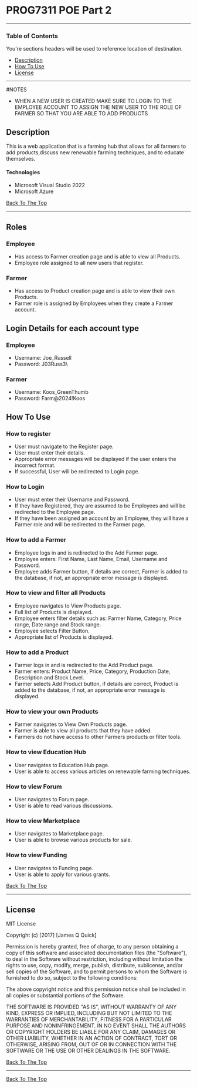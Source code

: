 # PROG7311 POE Part 2

---

### Table of Contents
You're sections headers will be used to reference location of destination.

- [Description](#description)
- [How To Use](#how-to-use)
- [License](#license)
---
#NOTES
- WHEN A NEW USER IS CREATED MAKE SURE TO LOGIN TO THE EMPLOYEE ACCOUNT TO ASSIGN THE NEW USER TO THE ROLE OF FARMER SO THAT YOU ARE ABLE TO ADD PRODUCTS

## Description

This is a web application that is a farming hub that allows for all farmers to add products,discuss new renewable farming techniques, and to educate themselves.

#### Technologies

- Microsoft Visual Studio 2022
- Microsoft Azure

[Back To The Top](#read-me-template)

---
  
## Roles 

### Employee
- Has access to Farmer creation page and is able to view all Products.
- Employee role assigned to all new users that register.

### Farmer
- Has access to Product creation page and is able to view their own Products.
- Farmer role is assigned by Employees when they create a Farmer account.
  
## Login Details for each account type

### Employee
- Username: Joe_Russell
- Password: J03Russ3\\

### Farmer
- Username: Koos_GreenThumb
- Password: Farm@2024!Koos

## How To Use

### How to register
- User must navigate to the Register page.
- User must enter their details.
- Appropriate error messages will be displayed if the user enters the incorrect format.
- If successful, User will be redirected to Login page.

### How to Login
- User must enter their Username and Password.
- If they have Registered, they are assumed to be Employees and will be redirected to the Employee page.
- If they have been assigned an account by an Employee, they will have a Farmer role and will be redirected to the Farmer page.

### How to add a Farmer
- Employee logs in and is redirected to the Add Farmer page.
- Employee enters: First Name, Last Name, Email, Username and Password.	
- Employee adds Farmer button, if details are correct, Farmer is added to the database, if not, an appropriate error message is displayed.

### How to view and filter all Products
- Employee navigates to View Products page.
- Full list of Products is displayed.
- Employee enters filter details such as: Farmer Name, Category, Price range, Date range and Stock range.
- Employee selects Filter Button.
- Appropriate list of Products is displayed.

### How to add a Product
- Farmer logs in and is redirected to the Add Product page.
- Farmer enters: Product Name, Price, Category, Production Date, Description and Stock Level.
- Farmer selects Add Product button, if details are correct, Product is added to the database, if not, an appropriate error message is displayed. 
  
### How to view your own Products
- Farmer navigates to View Own Products page.
- Farmer is able to view all products that they have added.
- Farmers do not have access to other Farmers products or filter tools.

### How to view Education Hub
- User navigates to Education Hub page.
- User is able to access various articles on renewable farming techniques.

### How to view Forum
- User navigates to Forum page.
- User is able to read various discussions.

### How to view Marketplace
- User navigates to Marketplace page.
- User is able to browse various products for sale.

### How to view Funding
- User navigates to Funding page.
- User is able to apply for various grants.

[Back To The Top](#read-me-template)

---

## License

MIT License

Copyright (c) [2017] [James Q Quick]

Permission is hereby granted, free of charge, to any person obtaining a copy
of this software and associated documentation files (the "Software"), to deal
in the Software without restriction, including without limitation the rights
to use, copy, modify, merge, publish, distribute, sublicense, and/or sell
copies of the Software, and to permit persons to whom the Software is
furnished to do so, subject to the following conditions:

The above copyright notice and this permission notice shall be included in all
copies or substantial portions of the Software.

THE SOFTWARE IS PROVIDED "AS IS", WITHOUT WARRANTY OF ANY KIND, EXPRESS OR
IMPLIED, INCLUDING BUT NOT LIMITED TO THE WARRANTIES OF MERCHANTABILITY,
FITNESS FOR A PARTICULAR PURPOSE AND NONINFRINGEMENT. IN NO EVENT SHALL THE
AUTHORS OR COPYRIGHT HOLDERS BE LIABLE FOR ANY CLAIM, DAMAGES OR OTHER
LIABILITY, WHETHER IN AN ACTION OF CONTRACT, TORT OR OTHERWISE, ARISING FROM,
OUT OF OR IN CONNECTION WITH THE SOFTWARE OR THE USE OR OTHER DEALINGS IN THE
SOFTWARE.

[Back To The Top](#read-me-template)

---



[Back To The Top](#read-me-template)
